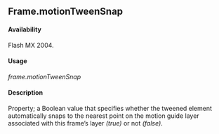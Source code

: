 ## Frame.motionTweenSnap

#### Availability

Flash MX 2004.

#### Usage

*frame.motionTweenSnap*

#### Description

Property; a Boolean value that specifies whether the tweened element automatically snaps to the nearest point on the motion guide layer associated with this frame’s layer *(true)* or not *(false)*.

